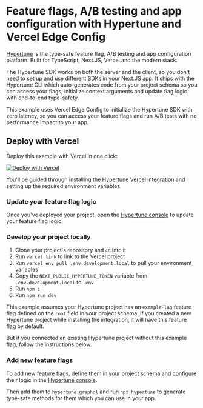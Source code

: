 # Feature flags, A/B testing and app configuration with Hypertune and Vercel Edge Config

[Hypertune](https://www.hypertune.com/) is the type-safe feature flag, A/B testing and app configuration platform. Built for TypeScript, Next.JS, Vercel and the modern stack.

The Hypertune SDK works on both the server and the client, so you don't need to set up and use different SDKs in your Next.JS app. It ships with the Hypertune CLI which auto-generates code from your project schema so you can access your flags, initialize context arguments and update flag logic with end-to-end type-safety.

This example uses Vercel Edge Config to initialize the Hypertune SDK with zero latency, so you can access your feature flags and run A/B tests with no performance impact to your app.

## Deploy with Vercel

Deploy this example with Vercel in one click:

[![Deploy with Vercel](https://vercel.com/button)](https://vercel.com/new/clone?repository-url=https%3A%2F%2Fgithub.com%2Fhypertunehq%2Fhypertune-vercel-edge-config&env=NEXT_PUBLIC_HYPERTUNE_TOKEN,EDGE_CONFIG,EDGE_CONFIG_HYPERTUNE_ITEM_KEY&envDescription=Environment%20variables%20needed%20to%20use%20Hypertune%20with%20Vercel%20Edge%20Config&envLink=https%3A%2F%2Fdocs.hypertune.com%2Fgetting-started%2Fvercel-quickstart&project-name=hypertune-vercel-edge-config&repository-name=hypertune-vercel-edge-config&demo-title=Hypertune%20with%20Vercel%20Edge%20Config&demo-description=Use%20Hypertune%20with%20Vercel%20Edge%20Config&demo-url=https%3A%2F%2Fhypertune-vercel-edge-config.vercel.app%2F&demo-image=https%3A%2F%2Fhypertune-vercel-edge-config.vercel.app%2Fhypertune-vercel-edge-config.png&integration-ids=oac_naLXREDG2o9KihTGYBVz9fVl)

You'll be guided through installing the [Hypertune Vercel integration](https://vercel.com/integrations/hypertune) and setting up the required environment variables.

### Update your feature flag logic

Once you've deployed your project, open the [Hypertune console](https://app.hypertune.com/) to update your feature flag logic.

### Develop your project locally

1. Clone your project's repository and `cd` into it
2. Run `vercel link` to link to the Vercel project
3. Run `vercel env pull .env.development.local` to pull your environment variables
4. Copy the `NEXT_PUBLIC_HYPERTUNE_TOKEN` variable from `.env.development.local` to `.env`
5. Run `npm i`
6. Run `npm run dev`

This example assumes your Hypertune project has an `exampleFlag` feature flag defined on the `root` field in your project schema. If you created a new Hypertune project while installing the integration, it will have this feature flag by default.

But if you connected an existing Hypertune project without this example flag, follow the instructions below.

### Add new feature flags

To add new feature flags, define them in your project schema and configure their logic in the [Hypertune console](https://app.hypertune.com/).

Then add them to `hypertune.graphql` and run `npx hypertune` to generate type-safe methods for them which you can use in your app.
